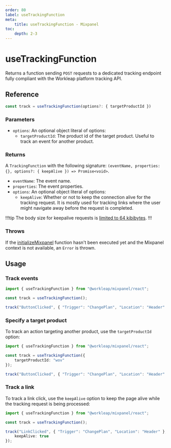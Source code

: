 ```yaml
---
order: 80
label: useTrackingFunction
meta:
    title: useTrackingFunction - Mixpanel
toc:
    depth: 2-3
---
```


# useTrackingFunction

Returns a function sending `POST` requests to a dedicated tracking endpoint fully compliant with the Workleap platform tracking API.

## Reference

```ts
const track = useTrackingFunction(options?: { targetProductId })
```

### Parameters

- `options`: An optional object literal of options:
    - `targetProductId`: The product id of the target product. Useful to track an event for another product.

### Returns

A `TrackingFunction` with the following signature: `(eventName, properties: {}, options?: { keepAlive }) => Promise<void>`.

- `eventName`: The event name.
- `properties`: The event properties.
- `options`: An optional object literal of options:
    - `keepAlive`: Whether or not to keep the connection alive for the tracking request. It is mostly used for tracking links where the user might navigate away before the request is completed.

!!!tip
The body size for keepalive requests is [limited to 64 kibibytes](https://developer.mozilla.org/en-US/docs/Web/API/RequestInit#keepalive).
!!!

### Throws

If the [initializeMixpanel](./initializeMixpanel.md) function hasn't been executed yet and the Mixpanel context is not available, an `Error` is thrown.

## Usage

### Track events

```ts !#5
import { useTrackingFunction } from "@workleap/mixpanel/react";

const track = useTrackingFunction();

track("ButtonClicked", { "Trigger": "ChangePlan", "Location": "Header" });
```

### Specify a target product

To track an action targeting another product, use the `targetProductId` option:

```ts !#4
import { useTrackingFunction } from "@workleap/mixpanel/react";

const track = useTrackingFunction({
    targetProductId: "wov"
});

track("ButtonClicked", { "Trigger": "ChangePlan", "Location": "Header" });
```

### Track a link

To track a link click, use the `keepAlive` option to keep the page alive while the tracking request is being processed:

```ts !#6
import { useTrackingFunction } from "@workleap/mixpanel/react";

const track = useTrackingFunction();

track("LinkClicked", { "Trigger": "ChangePlan", "Location": "Header" }, {
    keepAlive: true
});
```
